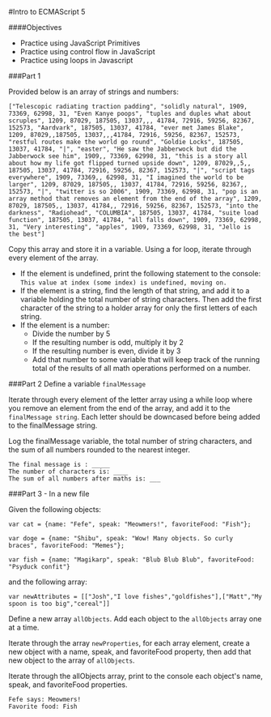 #Intro to ECMAScript 5

####Objectives
* Practice using JavaScript Primitives
* Practice using control flow in JavaScript
* Practice using loops in Javascript

###Part 1

Provided below is an array of strings and numbers:

```
["Telescopic radiating traction padding", "solidly natural", 1909, 73369, 62998, 31, "Even Kanye poops", "tuples and duples what about scruples", 1209, 87029, 187505, 13037,,, 41784, 72916, 59256, 82367, 152573, "Aardvark", 187505, 13037, 41784, "ever met James Blake", 1209, 87029,,187505, 13037,,,41784, 72916, 59256, 82367, 152573, "restful routes make the world go round", "Goldie Locks", 187505, 13037, 41784, "|", "easter", "He saw the Jabberwock but did the Jabberwock see him", 1909,, 73369, 62998, 31, "this is a story all about how my life got flipped turned upside down", 1209, 87029,,5,, 187505, 13037, 41784, 72916, 59256, 82367, 152573, "|", "script tags everywhere", 1909, 73369,, 62998, 31, "I imagined the world to be larger", 1209, 87029, 187505,, 13037, 41784, 72916, 59256, 82367,, 152573, "|", "twitter is so 2006", 1909, 73369, 62998, 31, "pop is an array method that removes an element from the end of the array", 1209, 87029, 187505,, 13037, 41784,, 72916, 59256, 82367, 152573, "into the darkness", "Radiohead", "COLUMBIA", 187505, 13037, 41784, "suite load function", 187505, 13037, 41784, "all falls down", 1909, 73369, 62998, 31, "Very interesting", "apples", 1909, 73369, 62998, 31, "Jello is the best"]
```

Copy this array and store it in a variable. Using a for loop, iterate through every element of the array.

- If the element is undefined, print the following statement to the console: `This value at index (some index) is undefined, moving on.`
- If the element is a string, find the length of that string, and add it to a variable holding the total number of string characters. Then add the first character of the string to a holder array for only the first letters of each string.
- If the element is a number:
	- Divide the number by 5
	- If the resulting number is odd, multiply it by 2
	- If the resulting number is even, divide it by 3
	- Add that number to some variable that will keep track of the running total of the results of all math operations performed on a number.

###Part 2
Define a variable `finalMessage`

Iterate through every element of the letter array using a while loop where you remove an element from the end of the array, and add it to the `finalMessage string`. Each letter should be downcased before being added to the finalMessage string.

Log the finalMessage variable, the total number of string characters, and the sum of all numbers rounded to the nearest integer.

```
The final message is : _____
The number of characters is: ____
The sum of all numbers after maths is: ___
```

###Part 3 - In a new file

Given the following objects:

```
var cat = {name: "Fefe", speak: "Meowmers!", favoriteFood: "Fish"};

var doge = {name: "Shibu", speak: "Wow! Many objects. So curly braces", favoriteFood: "Memes"};

var fish = {name: "Magikarp", speak: "Blub Blub Blub", favoriteFood: "Psyduck confit"}

```

and the following array:

```
var newAttributes = [["Josh","I love fishes","goldfishes"],["Matt","My spoon is too big","cereal"]]
```

Define a new array `allObjects`. Add each object to the `allObjects` array one at a time.

Iterate through the array `newProperties`, for each array element, create a new object with a name, speak, and favoriteFood property, then add that new object to the array of `allObjects`.

Iterate through the allObjects array, print to the console each object's  name, speak, and favoriteFood properties.

```
Fefe says: Meowmers!
Favorite food: Fish
```
	  